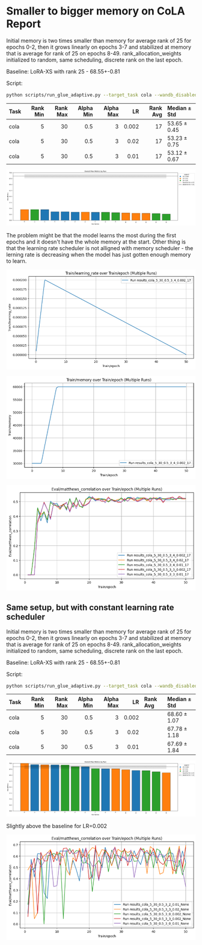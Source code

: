 <!-- ### Uniform initialization (r=20 for every parameter matrix), grid search over learning rates and rank ranges, only 1 run for each learning rate -->

# Smaller to bigger memory on CoLA Report

Initial memory is two times smaller than memory for average rank of 25 for epochs 0-2, then it grows linearly on epochs 3-7 and stabilized at memory that is average for rank of 25 on epochs 8-49.  rank_allocation_weights initialized to random, same scheduling, discrete rank on the last epoch.

Baseline: LoRA-XS with rank 25 - 68.55+-0.81


Script:
```bash
python scripts/run_glue_adaptive.py --target_task cola --wandb_disabled False  --seed $SEED --rank_allocation_lr $rank_allocation_lr --epoch 50  --rank_min 5 --rank_max 30 --memory_start 30000 --memory_end 60000 --epochs_memory_start 3 --epochs_memory_start_to_end 5 --epochs_rank_discrete 1 
```


| Task   |   Rank Min |   Rank Max |   Alpha Min |   Alpha Max |    LR |   Rank Avg | Median ± Std   |
|:-------|-----------:|-----------:|------------:|------------:|------:|-----------:|:---------------|
| cola   |          5 |         30 |         0.5 |           3 | 0.002 |         17 | 53.65 ± 0.45   |
| cola   |          5 |         30 |         0.5 |           3 | 0.02  |         17 | 53.23 ± 0.75   |
| cola   |          5 |         30 |         0.5 |           3 | 0.01  |         17 | 53.12 ± 0.67   |


    



    
![png](report_files/report_13_2.png)
    


The problem might be that the model learns the most during the first epochs and it doesn't have the whole memory at the start. Other thing is that the learning rate scheduler is not alligned with memory scheduler - the lerning rate is decreasing when the model has just gotten enough memory to learn.


    
![png](report_files/report_15_0.png)
    



    
![png](report_files/report_16_0.png)
    



    
![png](report_files/report_17_0.png)
    


## Same setup, but with constant learning rate scheduler
Initial memory is two times smaller than memory for average rank of 25 for epochs 0-2, then it grows linearly on epochs 3-7 and stabilized at memory that is average for rank of 25 on epochs 8-49.  rank_allocation_weights initialized to random, same scheduling, discrete rank on the last epoch.

Baseline: LoRA-XS with rank 25 - 68.55+-0.81

Script:
```bash
python scripts/run_glue_adaptive.py --target_task cola --wandb_disabled False  --seed $SEED --rank_allocation_lr $rank_allocation_lr --epoch 50  --rank_min 5 --rank_max 30 --memory_start 30000 --memory_end 60000 --epochs_memory_start 3 --epochs_memory_start_to_end 5 --epochs_rank_discrete 1 --lr_scheduler constant_schedule
```


| Task   |   Rank Min |   Rank Max |   Alpha Min |   Alpha Max |    LR | Rank Avg   | Median ± Std   |
|:-------|-----------:|-----------:|------------:|------------:|------:|:-----------|:---------------|
| cola   |          5 |         30 |         0.5 |           3 | 0.002 |            | 68.60 ± 1.07   |
| cola   |          5 |         30 |         0.5 |           3 | 0.02  |            | 67.78 ± 1.18   |
| cola   |          5 |         30 |         0.5 |           3 | 0.01  |            | 67.69 ± 1.84   |


    



    
![png](report_files/report_19_2.png)
    


Slightly above the baseline for LR=0.002


    
![png](report_files/report_21_0.png)
    

